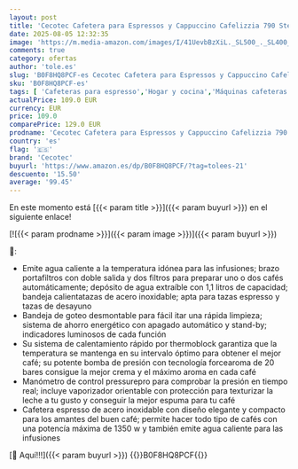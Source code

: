 ```yaml
---
layout: post
title: 'Cecotec Cafetera para Espressos y Cappuccino Cafelizzia 790 Steel Pro Essential. 1350W  Manometro  Sistema Thermoblock  20 Bares  Modo Auto para 1-2 Cafés  Vaporizador Orientable  1.1L  Acero'
date: 2025-08-05 12:32:35
image: 'https://m.media-amazon.com/images/I/41UevbBzXiL._SL500_._SL400_.jpg'
comments: true
category: ofertas
author: 'tole.es'
slug: 'B0F8HQ8PCF-es Cecotec Cafetera para Espressos y Cappuccino Cafelizzia...'
sku: 'B0F8HQ8PCF-es'
tags: [ 'Cafeteras para espresso','Hogar y cocina','Máquinas cafeteras','Máquinas de café espresso a vapor','Utensilios para café y té','cafetera','cecotec','🇪🇸', ]
actualPrice: 109.0 EUR
currency: EUR
price: 109.0
comparePrice: 129.0 EUR
prodname: 'Cecotec Cafetera para Espressos y Cappuccino Cafelizzia 790 Steel Pro Essential. 1350W  Manometro  Sistema Thermoblock  20 Bares  Modo Auto para 1-2 Cafés  Vaporizador Orientable  1.1L  Acero'
country: 'es'
flag: '🇪🇸'
brand: 'Cecotec'
buyurl: 'https://www.amazon.es/dp/B0F8HQ8PCF/?tag=tolees-21'
descuento: '15.50'
average: '99.45'
---
```


En este momento está [{{< param title >}}]({{< param buyurl >}}) en el siguiente enlace!

[![{{< param prodname >}}]({{< param image >}})]({{< param buyurl >}})

🔎:

- Emite agua caliente a la temperatura idónea para las infusiones; brazo portafiltros con doble salida y dos filtros para preparar uno o dos cafés automáticamente; depósito de agua extraíble con 1,1 litros de capacidad; bandeja calientatazas de acero inoxidable; apta para tazas espresso y tazas de desayuno
- Bandeja de goteo desmontable para fácil itar una rápida limpieza; sistema de ahorro energético con apagado automático y stand-by; indicadores luminosos de cada función
- Su sistema de calentamiento rápido por thermoblock garantiza que la temperatura se mantenga en su intervalo óptimo para obtener el mejor café; su potente bomba de presión con tecnología forcearoma de 20 bares consigue la mejor crema y el máximo aroma en cada café
- Manómetro de control pressurepro para comprobar la presión en tiempo real; incluye vaporizador orientable con protección para texturizar la leche a tu gusto y conseguir la mejor espuma para tu café
- Cafetera espresso de acero inoxidable con diseño elegante y compacto para los amantes del buen café; permite hacer todo tipo de cafés con una potencía máxima de 1350 w y también emite agua caliente para las infusiones

[🛒 Aquí!!!]({{< param buyurl >}})
{{<world>}}B0F8HQ8PCF{{</world>}}

